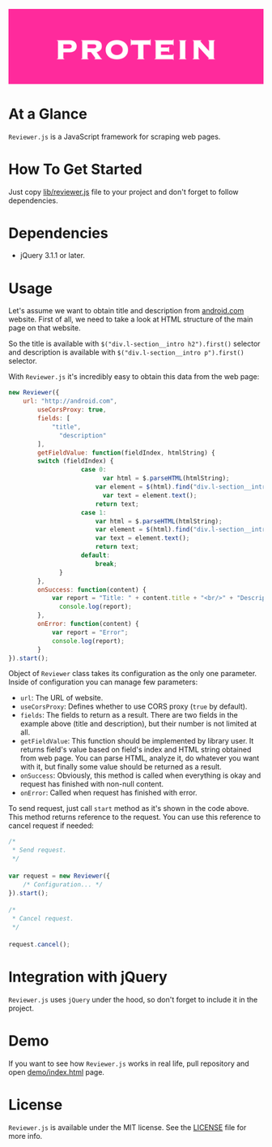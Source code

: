 <p align="center" >
    <img src="https://github.com/igormatyushkin014/Protein/blob/master/images/logo-1024-300.png" alt="Protein" title="Protein">
</p>

# At a Glance

`Reviewer.js` is a JavaScript framework for scraping web pages.

# How To Get Started

Just copy [lib/reviewer.js](./lib/reviewer.js) file to your project and don't forget to follow dependencies.

# Dependencies

* jQuery 3.1.1 or later.

# Usage

Let's assume we want to obtain title and description from [android.com](http://android.com) website. First of all, we need to take a look at HTML structure of the main page on that website.

So the title is available with `$("div.l-section__intro h2").first()` selector and description is available with `$("div.l-section__intro p").first()` selector.

With `Reviewer.js` it's incredibly easy to obtain this data from the web page:

```javascript
new Reviewer({
    url: "http://android.com",
		useCorsProxy: true,
		fields: [
		    "title",
			  "description"
		],
		getFieldValue: function(fieldIndex, htmlString) {
        switch (fieldIndex) {
				    case 0:
					      var html = $.parseHTML(htmlString);
      					var element = $(html).find("div.l-section__intro h2").first();
					      var text = element.text();
      					return text;
				    case 1:
      					var html = $.parseHTML(htmlString);
			      		var element = $(html).find("div.l-section__intro p").first();
      					var text = element.text();
			      		return text;
    				default:
		      			break;
			  }
		},
		onSuccess: function(content) {
		    var report = "Title: " + content.title + "<br/>" + "Description: " + content.description;
			  console.log(report);
		},
		onError: function(content) {
			var report = "Error";
			console.log(report);
		}
}).start();
```

Object of `Reviewer` class takes its configuration as the only one parameter. Inside of configuration you can manage few parameters:

- `url`: The URL of website.
- `useCorsProxy`: Defines whether to use CORS proxy (`true` by default).
- `fields`: The fields to return as a result. There are two fields in the example above (title and description), but their number is not limited at all.
- `getFieldValue`: This function should be implemented by library user. It returns field's value based on field's index and HTML string obtained from web page. You can parse HTML, analyze it, do whatever you want with it, but finally some value should be returned as a result.
- `onSuccess`: Obviously, this method is called when everything is okay and request has finished with non-null content.
- `onError`: Called when request has finished with error.

To send request, just call `start` method as it's shown in the code above. This method returns reference to the request. You can use this reference to cancel request if needed:

```javascript
/*
 * Send request.
 */

var request = new Reviewer({
    /* Configuration... */
}).start();

/*
 * Cancel request.
 */

request.cancel();
```

# Integration with jQuery

`Reviewer.js` uses `jQuery` under the hood, so don't forget to include it in the project.

# Demo

If you want to see how `Reviewer.js` works in real life, pull repository and open [demo/index.html](./demo/index.html) page.

# License

`Reviewer.js` is available under the MIT license. See the [LICENSE](./LICENSE) file for more info.
